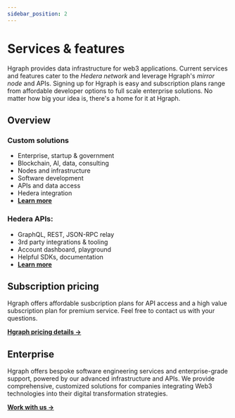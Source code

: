 ```yaml
---
sidebar_position: 2
---
```


# Services & features

Hgraph provides data infrastructure for web3 applications. Current services and features cater to the *Hedera network* and leverage Hgraph's *mirror node* and APIs. Signing up for Hgraph is easy and subscription plans range from affordable developer options to full scale enterprise solutions. No matter how big your idea is, there's a home for it at Hgraph.

## Overview

### Custom solutions
- Enterprise, startup & government
- Blockchain, AI, data, consulting
- Nodes and infrastructure
- Software development
- APIs and data access
- Hedera integration
- **[Learn more](https://hgraph.com/enterprise)**

### Hedera APIs:
- GraphQL, REST, JSON-RPC relay
- 3rd party integrations & tooling
- Account dashboard, playground
- Helpful SDKs, documentation
- **[Learn more](https://hgraph.com/hedera)**

## Subscription pricing

Hgraph offers affordable susbcription plans for API access and a high value subscription plan for premium service. Feel free to contact us with your questions.

**[Hgraph pricing details →](/overview/pricing)**

## Enterprise

Hgraph offers bespoke software engineering services and enterprise-grade support, powered by our advanced infrastructure and APIs. We provide comprehensive, customized solutions for companies integrating Web3 technologies into their digital transformation strategies.

**[Work with us →](https://hgraph.com/contact)**
